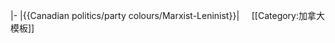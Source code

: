 |-
|{{Canadian politics/party colours/Marxist-Leninist}}|&nbsp;&nbsp;&nbsp;&nbsp;<noinclude>
[[Category:加拿大模板]]
</noinclude>